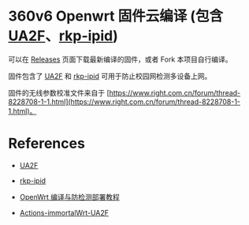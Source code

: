 
# 360v6 Openwrt 固件云编译 (包含 [UA2F](https://github.com/Zxilly/UA2F)、[rkp-ipid](https://github.com/CHN-beta/rkp-ipid))

可以在 [Releases](/releases) 页面下载最新编译的固件，或者 Fork 本项目自行编译。

固件包含了 [UA2F](https://github.com/Zxilly/UA2F) 和 [rkp-ipid](https://github.com/CHN-beta/rkp-ipid) 可用于防止校园网检测多设备上网。

固件的无线参数校准文件来自于 [https://www.right.com.cn/forum/thread-8228708-1-1.html](https://www.right.com.cn/forum/thread-8228708-1-1.html)。

# References

- [UA2F](https://github.com/Zxilly/UA2F)

- [rkp-ipid](https://github.com/CHN-beta/rkp-ipid)

- [OpenWrt 编译与防检测部署教程](https://sunbk201public.notion.site/sunbk201public/OpenWrt-f59ae1a76741486092c27bc24dbadc59)

- [Actions-immortalWrt-UA2F](https://github.com/MoorCorPa/Actions-immortalWrt-UA2F)